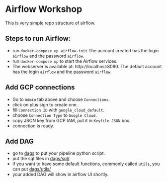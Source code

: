 # Airflow Workshop

This is very simple repo structure of airflow.

## Steps to run Airflow:
- run ```docker-compose up airflow-init```
  The account created has the login `airflow` and the password `airflow`.
- run ```docker-compose up``` to start the Airflow services.
- The webserver is available at: http://localhost:8080. The default account has the login `airflow` and the password `airflow`.

## Add GCP connections
- Go to `Admin` tab above and choose `Connections`.
- click on plus sign to create one.
- fill `Connection ID` with `google_cloud_default`.
- choose `Connection Type` to `Google Cloud`.
- copy JSON key from GCP IAM, put it in `Keyfile JSON` box.
- connection is ready.

## Add DAG
- go to [dags](https://github.com/karlchris/airflow-workshop/tree/main/dags) to put your pipeline python script.
- put the sql files in [dags/sql/](https://github.com/karlchris/airflow-workshop/tree/main/dags/sql).
- if you want to have some default functions, commonly called `utils`, you can put [dags/utils/](https://github.com/karlchris/airflow-workshop/tree/main/dags/utils)
- your added DAG will show in airflow UI shortly.
